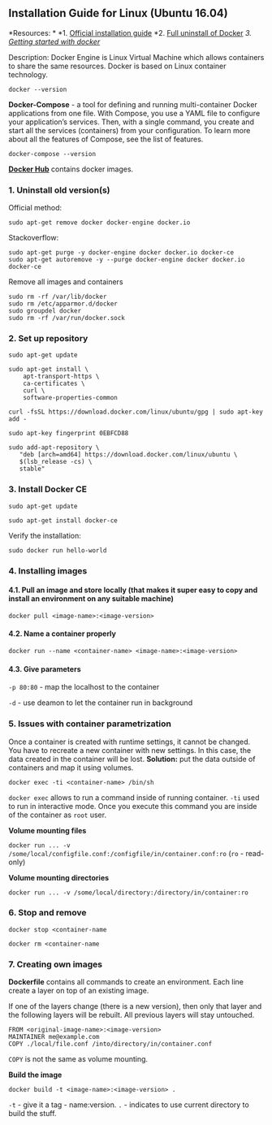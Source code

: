 ## Installation Guide for Linux (Ubuntu 16.04)

*Resources: *
*1. [Official installation guide](https://docs.docker.com/install/linux/docker-ce/ubuntu/)
*2. [Full uninstall of Docker](https://askubuntu.com/questions/935569/how-to-completely-uninstall-docker)
*3. [Getting started with docker](https://www.youtube.com/watch?v=Vyp5_F42NGs)*

Description: Docker Engine is Linux Virtual Machine which allows containers to share the same resources. Docker is based on Linux container technology.

```docker --version```

**Docker-Compose** - a tool for defining and running multi-container Docker applications from one file. With Compose, you use a YAML file to configure your application’s services. Then, with a single command, you create and start all the services (containers) from your configuration. To learn more about all the features of Compose, see the list of features.

```docker-compose --version```

[**Docker Hub**](https://hub.docker.com) contains docker images.


### 1. Uninstall old version(s)
Official method:
```
sudo apt-get remove docker docker-engine docker.io
```
Stackoverflow:
```
sudo apt-get purge -y docker-engine docker docker.io docker-ce  
sudo apt-get autoremove -y --purge docker-engine docker docker.io docker-ce  
```
Remove all images and containers
```
sudo rm -rf /var/lib/docker
sudo rm /etc/apparmor.d/docker
sudo groupdel docker
sudo rm -rf /var/run/docker.sock
```

### 2. Set up repository
```
sudo apt-get update

sudo apt-get install \ 
    apt-transport-https \
    ca-certificates \
    curl \
    software-properties-common
    
curl -fsSL https://download.docker.com/linux/ubuntu/gpg | sudo apt-key add -

sudo apt-key fingerprint 0EBFCD88

sudo add-apt-repository \
   "deb [arch=amd64] https://download.docker.com/linux/ubuntu \
   $(lsb_release -cs) \
   stable"
```

### 3. Install Docker CE
```
sudo apt-get update

sudo apt-get install docker-ce
```
Verify the installation:
```
sudo docker run hello-world
```

### 4. Installing images
#### 4.1. Pull an image and store locally (that makes it super easy to copy and install an environment on any suitable machine)
```docker pull <image-name>:<image-version>```
#### 4.2. Name a container properly
```docker run --name <container-name> <image-name>:<image-version>```
#### 4.3. Give parameters
```-p 80:80``` - map the localhost to the container 

```-d``` - use deamon to let the container run in background

### 5. Issues with container parametrization 
Once a container is created with runtime settings, it cannot be changed. You have to recreate a new container with new settings. In this case, the data created in the container will be lost. **Solution:** put the data outside of containers and map it using volumes.

```docker exec -ti <container-name> /bin/sh```

```docker exec``` allows to run a command inside of running container. ```-ti``` used to run in interactive mode. Once you execute this command you are inside of the container as ```root``` user.

**Volume mounting files** 

```docker run ... -v /some/local/configfile.conf:/configfile/in/container.conf:ro``` (``ro`` - read-only)

**Volume mounting directories** 

```docker run ... -v /some/local/directory:/directory/in/container:ro```

### 6. Stop and remove
```
docker stop <container-name

docker rm <container-name
```

### 7. Creating own images
**Dockerfile** contains all commands to create an environment. Each line create a layer on top of an existing image. 

If one of the layers change (there is a new version), then only that layer and the following layers will be rebuilt. All previous layers will stay untouched.

```
FROM <original-image-name>:<image-version>
MAINTAINER me@example.com
COPY ./local/file.conf /into/directory/in/container.conf
```

```COPY``` is not the same as volume mounting.

**Build the image**

```docker build -t <image-name>:<image-version> .```

```-t``` - give it a tag - name:version. ```.``` - indicates to use current directory to build the stuff. 

